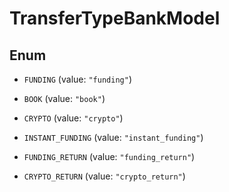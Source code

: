 

# TransferTypeBankModel

## Enum


* `FUNDING` (value: `"funding"`)

* `BOOK` (value: `"book"`)

* `CRYPTO` (value: `"crypto"`)

* `INSTANT_FUNDING` (value: `"instant_funding"`)

* `FUNDING_RETURN` (value: `"funding_return"`)

* `CRYPTO_RETURN` (value: `"crypto_return"`)



